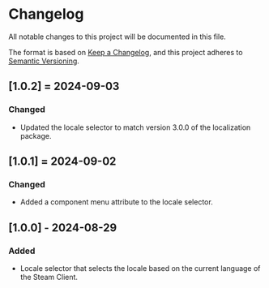 # Changelog

All notable changes to this project will be documented in this file.

The format is based on [Keep a Changelog](https://keepachangelog.com/en/1.1.0/),
and this project adheres to [Semantic Versioning](https://semver.org/spec/v2.0.0.html).

## [1.0.2] = 2024-09-03

### Changed

- Updated the locale selector to match version 3.0.0 of the localization package.

## [1.0.1] = 2024-09-02

### Changed

- Added a component menu attribute to the locale selector.

## [1.0.0] - 2024-08-29

### Added

- Locale selector that selects the locale based on the current language of the Steam Client.